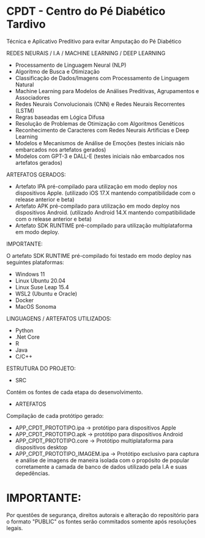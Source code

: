 # CPDT - Centro do Pé Diabético Tardivo
Técnica e Aplicativo Preditivo para evitar Amputação do Pé Diabético

REDES NEURAIS / I.A / MACHINE LEARNING / DEEP LEARNING

- Processamento de Linguagem Neural (NLP)
- Algoritmo de Busca e Otimização
- Classificação de Dados/Imagens com Processamento de Linguagem Natural
- Machine Learning para Modelos de Análises Preditivas, Agrupamentos e Associadores
- Redes Neurais Convolucionais (CNN) e Redes Neurais Recorrentes (LSTM)
- Regras baseadas em Lógica Difusa
- Resolução de Problemas de Otimização com Algoritmos Genéticos
- Reconhecimento de Caracteres com Redes Neurais Artificias e Deep Learning
- Modelos e Mecanismos de Análise de Emoções (testes iniciais não embarcados nos artefatos gerados)
- Modelos com GPT-3 e DALL-E (testes iniciais não embarcados nos artefatos gerados)


ARTEFATOS GERADOS:

- Artefato IPA pré-compilado para utilização em modo deploy nos dispositivos Apple. (utilizado iOS 17.X mantendo compatibilidade com o release anterior e beta)
- Artefato APK pré-compilado para utilização em modo deploy nos dispositivos Android. (utilizado Android 14.X mantendo compatibilidade com o release anterior e beta)
- Artefato SDK RUNTIME pré-compilado para utilização multiplataforma em modo deploy.

IMPORTANTE:

O artefato SDK RUNTIME pré-compilado foi testado em modo deploy nas seguintes plataformas:

- Windows 11
- Linux Ubuntu 20.04
- Linux Suse Leap 15.4
- WSL2 (Ubuntu e Oracle)
- Docker
- MacOS Sonoma

LINGUAGENS / ARTEFATOS UTILIZADOS:

- Python
- .Net Core
- R
- Java
- C/C++

ESTRUTURA DO PROJETO:

- SRC

Contém os fontes de cada etapa do desenvolvimento.

- ARTEFATOS

Compilação de cada protótipo gerado:

- APP_CPDT_PROTOTIPO.ipa -> protótipo para dispositivos Apple
- APP_CPDT_PROTOTIPO.apk -> protótipo para dispositivos Android
- APP_CPDT_PROTOTIPO.core -> Protótipo multiplataforma para dispositivos desktop
- APP_CPDT_PROTOTIPO_IMAGEM.ipa -> Protótipo exclusivo para captura e análise de imagens de maneira isolada com o propósito de popular corretamente a camada de banco de dados utilizado pela I.A e suas depedências.


# IMPORTANTE:

Por questões de segurança, direitos autorais e alteração do repositório para o formato "PUBLIC" os fontes serão commitados somente após resoluções legais.
